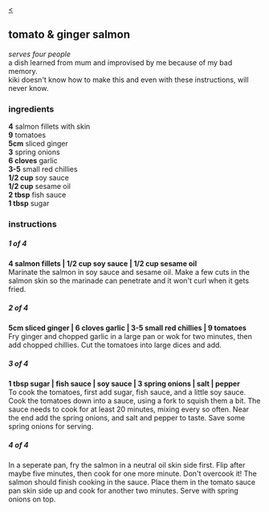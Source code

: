 <head>
<link href="resources/style.css" type="text/css" rel="stylesheet">
<meta name="viewport" content="width=device-width, initial-scale=1">

<title>tomato & ginger salmon | bread is a vagetable</title>

<meta name="description" content="bread is a vegetable, recipes">
<meta name="keywords" content="bread is a vegetable, recipes, Indian, Chinese, Japanese, Malaysian, Spanish, Thai">
<meta name="robots" content="nofollow">

<link href="style.css" type="text/css" rel="stylesheet">

</head>

<div class="backbutton"><a href="index.html"><</a></div>







## tomato & ginger salmon

<p class="dishdesc" markdown=1>

*serves four people*  
a dish learned from mum and improvised by me because of my bad memory.  
kiki doesn't know how to make this and even with these instructions, will never know.

</p>




<h3 class="ingredientstitle">ingredients</h3>

<p class=ingredientslist markdown=1>

**4** salmon fillets with skin  
**9** tomatoes   
**5cm** sliced ginger  
**3** spring onions  
**6 cloves** garlic  
**3-5** small red chillies  
**1/2 cup** soy sauce  
**1/2 cup** sesame oil  
**2 tbsp** fish sauce   
**1 tbsp** sugar

</p>




<h3 class="instructionstitle">instructions</h3>

<h5>1 of 4</h5>  
  
<p class="instructionsdesc" markdown=1>

**4 salmon fillets | 1/2 cup soy sauce | 1/2 cup sesame oil**  
Marinate the salmon in soy sauce and sesame oil. Make a few cuts in the salmon skin so the marinade can penetrate and it won't curl when it gets fried.  
</p>
  
<h5>2 of 4</h5>  
  
<p class="instructionsdesc" markdown=1>

**5cm sliced ginger | 6 cloves garlic | 3-5 small red chillies | 9 tomatoes**  
Fry ginger and chopped garlic in a large pan or wok for two minutes, then add chopped chillies. Cut the tomatoes into large dices and add.

</p>

  
<h5>3 of 4</h5>  
  
<p class="instructionsdesc" markdown=1>

**1 tbsp sugar | fish sauce | soy sauce | 3 spring onions | salt | pepper**  
To cook the tomatoes, first add sugar, fish sauce, and a little soy sauce. Cook the tomatoes down into a sauce, using a fork to squish them a bit. The sauce needs to cook for at least 20 minutes, mixing every so often. Near the end add the spring onions, and salt and pepper to taste. Save some spring onions for serving.  

</p>
  
<h5>4 of 4</h5>  
  
<p class="instructionsdesc" markdown=1>
 
In a seperate pan, fry the salmon in a neutral oil skin side first. Flip after maybe five minutes, then cook for one more minute. Don't overcook it! The salmon should finish cooking in the sauce. Place them in the tomato sauce pan skin side up and cook for another two minutes. Serve with spring onions on top.  

</p>
